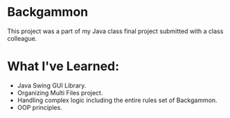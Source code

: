 # Backgammon
This project was a part of my Java class final project submitted with a class colleague.

# What I've Learned:
* Java Swing GUI Library.
* Organizing Multi Files project.
* Handling complex logic including the entire rules set of Backgammon.
* OOP principles.
